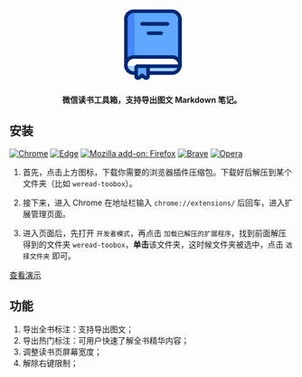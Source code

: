 <h2 align="center"><img src="assets/icon.png" height="128"><br></h2>
<p align="center"><strong>微信读书工具箱，支持导出图文 Markdown 笔记。</strong></p>


## 安装

[![Chrome](https://img.shields.io/badge/-Chrome-brightgreen?logo=GoogleChrome)](./build/chrome-mv3-prod.zip)
[![Edge](https://img.shields.io/badge/-Edge-blue?logo=MicrosoftEdge)](./build/edge-mv3-prod.zip)
[![Mozilla add\-on: Firefox](https://img.shields.io/badge/-Firefox-brightgreen?logo=FirefoxBrowser)](./build/firefox-mv2-prod.zip)
[![Brave](https://img.shields.io/badge/-Brave-yellow?logo=Brave)](./build/brave-mv3-prod.zip)
[![Opera](https://img.shields.io/badge/-Opera-red?logo=Opera)](./build/opera-mv3-prod.zip)

1. 首先，点击上方图标，下载你需要的浏览器插件压缩包。下载好后解压到某个文件夹（比如 `weread-toobox`）。


2.  接下来，进入 Chrome 在地址栏输入 `chrome://extensions/` 后回车，进入扩展管理页面。


3.  进入页面后，先打开 `开发者模式`，再点击 `加载已解压的扩展程序`，找到前面解压得到的文件夹 `weread-toobox`，**单击**该文件夹，这时候文件夹被选中，点击 `选择文件夹` 即可。

[查看演示]()

## 功能

1. 导出全书标注：支持导出图文；
2. 导出热门标注：可用户快速了解全书精华内容；
3. 调整读书页屏幕宽度；
4. 解除右键限制；
